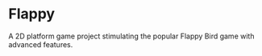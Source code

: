# Flappy
A 2D platform game project stimulating the popular Flappy Bird game with advanced features.
